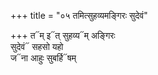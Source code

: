 +++
title = "०५ तमित्सुहव्यमङ्गिरः सुदेवं"

+++
त᳓म् इ᳓त् सुहव्य᳓म् अङ्गिरः  
सुदेवं᳓ सहसो यहो  
ज᳓ना आहुः सुबर्हि᳓षम्